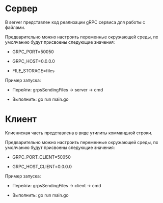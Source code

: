 
# Сервер
В server представлен код реализации gRPC сервиса для работы с файлами. 

Предварительно можно настроить переменные окружающей среды, по умолчанию будут присвоены следующие значения:

- GRPC_PORT=50050 

- GRPC_HOST=0.0.0.0

- FILE_STORAGE=files


Пример запуска:

 - Перейти: grpsSendingFiles -> server -> cmd

 - Выполнить: go run main.go
 

# Клиент

Клиениская часть представлена в виде утилиты коммандной строки.

Предварительно можно настроить переменные окружающей среды, по умолчанию будут присвоены следующие значения:

- GRPC_PORT_CLIENT=50050 

- GRPC_HOST_CLIENT=0.0.0.0

Пример запуска:

 - Перейти: grpsSendingFiles -> client -> cmd

 - Выполнить: go run main.go

